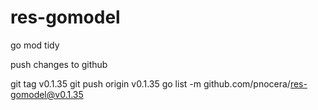 # res-gomodel

go mod tidy

push changes to github

git tag v0.1.35
git push origin v0.1.35
go list -m github.com/pnocera/res-gomodel@v0.1.35
